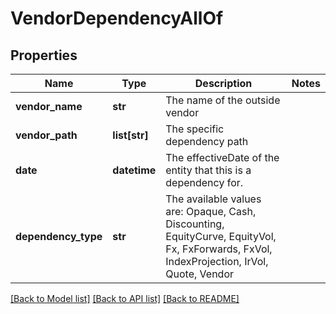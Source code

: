 # VendorDependencyAllOf


## Properties
Name | Type | Description | Notes
------------ | ------------- | ------------- | -------------
**vendor_name** | **str** | The name of the outside vendor | 
**vendor_path** | **list[str]** | The specific dependency path | 
**date** | **datetime** | The effectiveDate of the entity that this is a dependency for. | 
**dependency_type** | **str** | The available values are: Opaque, Cash, Discounting, EquityCurve, EquityVol, Fx, FxForwards, FxVol, IndexProjection, IrVol, Quote, Vendor | 

[[Back to Model list]](../README.md#documentation-for-models) [[Back to API list]](../README.md#documentation-for-api-endpoints) [[Back to README]](../README.md)


